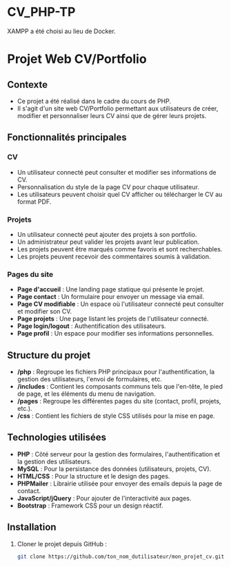 # CV_PHP-TP

XAMPP a été choisi au lieu de Docker.
# Projet Web CV/Portfolio

## Contexte
- Ce projet a été réalisé dans le cadre du cours de PHP. 
- Il s'agit d'un site web CV/Portfolio permettant aux utilisateurs de créer, modifier et personnaliser leurs CV ainsi que de gérer leurs projets.

## Fonctionnalités principales

### CV
- Un utilisateur connecté peut consulter et modifier ses informations de CV.
- Personnalisation du style de la page CV pour chaque utilisateur.
- Les utilisateurs peuvent choisir quel CV afficher ou télécharger le CV au format PDF.

### Projets
- Un utilisateur connecté peut ajouter des projets à son portfolio.
- Un administrateur peut valider les projets avant leur publication.
- Les projets peuvent être marqués comme favoris et sont recherchables.
- Les projets peuvent recevoir des commentaires soumis à validation.

### Pages du site
- **Page d'accueil** : Une landing page statique qui présente le projet.
- **Page contact** : Un formulaire pour envoyer un message via email.
- **Page CV modifiable** : Un espace où l'utilisateur connecté peut consulter et modifier son CV.
- **Page projets** : Une page listant les projets de l'utilisateur connecté.
- **Page login/logout** : Authentification des utilisateurs.
- **Page profil** : Un espace pour modifier ses informations personnelles.


## Structure du projet
- **/php** : Regroupe les fichiers PHP principaux pour l'authentification, la gestion des utilisateurs, l'envoi de formulaires, etc.
- **/includes** : Contient les composants communs tels que l'en-tête, le pied de page, et les éléments du menu de navigation.
- **/pages** : Regroupe les différentes pages du site (contact, profil, projets, etc.).
- **/css** : Contient les fichiers de style CSS utilisés pour la mise en page.

## Technologies utilisées
- **PHP** : Côté serveur pour la gestion des formulaires, l'authentification et la gestion des utilisateurs.
- **MySQL** : Pour la persistance des données (utilisateurs, projets, CV).
- **HTML/CSS** : Pour la structure et le design des pages.
- **PHPMailer** : Librairie utilisée pour envoyer des emails depuis la page de contact.
- **JavaScript/jQuery** : Pour ajouter de l'interactivité aux pages.
- **Bootstrap** : Framework CSS pour un design réactif.

## Installation
1. Cloner le projet depuis GitHub :
   ```bash
   git clone https://github.com/ton_nom_dutilisateur/mon_projet_cv.git
